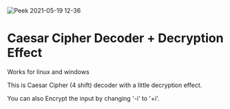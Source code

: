 ![Peek 2021-05-19 12-36](https://user-images.githubusercontent.com/65507003/118791065-077ee680-b89f-11eb-8ec2-e5b2b7977b0d.gif)
# Caesar Cipher Decoder + Decryption Effect

Works for linux and windows

This is Caesar Cipher (4 shift) decoder with a little decryption effect.

You can also Encrypt the input by changing '-i' to '+i'.
